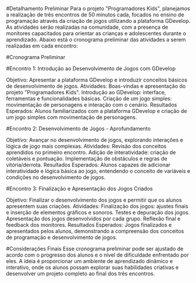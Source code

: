 #Detalhamento Preliminar
Para o projeto "Programadores Kids", planejamos a realização de três encontros de 50 minutos cada, focados no ensino de programação através da criação de jogos utilizando a plataforma GDevelop. As atividades serão realizadas na comunidade, com a presença de monitores capacitados para orientar as crianças e adolescentes durante o aprendizado. Abaixo está o cronograma preliminar das atividades a serem realizadas em cada encontro:

#Cronograma Preliminar

#Encontro 1: Introdução ao Desenvolvimento de Jogos com GDevelop

Objetivo: Apresentar a plataforma GDevelop e introduzir conceitos básicos de desenvolvimento de jogos.
Atividades:
Boas-vindas e apresentação do projeto "Programadores Kids".
Introdução ao GDevelop: interface, ferramentas e funcionalidades básicas.
Criação de um jogo simples: movimentação de personagens e interação com o cenário.
Resultados Esperados:
Alunos familiarizados com a plataforma GDevelop e criação de um jogo simples com movimentação de personagens.


#Encontro 2: Desenvolvimento de Jogos - Aprofundamento

Objetivo: Avançar no desenvolvimento de jogos, explorando interações e lógica de jogo mais complexas.
Atividades:
Revisão dos conceitos aprendidos no primeiro encontro.
Adição de interatividade: criação de coletáveis e pontuação.
Implementação de obstáculos e regras de vitória/derrota.
Resultados Esperados:
Alunos capazes de adicionar interatividade e lógica básica ao jogo, entendendo o conceito de variáveis e condições no desenvolvimento de jogos.


#Encontro 3: Finalização e Apresentação dos Jogos Criados

Objetivo: Finalizar o desenvolvimento dos jogos e permitir que os alunos apresentem suas criações.
Atividades:
Finalização dos jogos: ajustes finais e inserção de elementos gráficos e sonoros.
Testes e depuração dos jogos.
Apresentação dos jogos desenvolvidos por cada grupo.
Reflexão final e feedback dos monitores.
Resultados Esperados:
Jogos finalizados e apresentados pelos alunos, demonstrando a compreensão dos conceitos de programação e desenvolvimento de jogos.


#Considerações Finais
Esse cronograma preliminar pode ser ajustado de acordo com o progresso dos alunos e o nível de dificuldade enfrentado por eles. A ideia é proporcionar um ambiente de aprendizado dinâmico e interativo, onde os alunos possam explorar suas habilidades criativas e desenvolver um projeto completo ao final dos três encontros.
